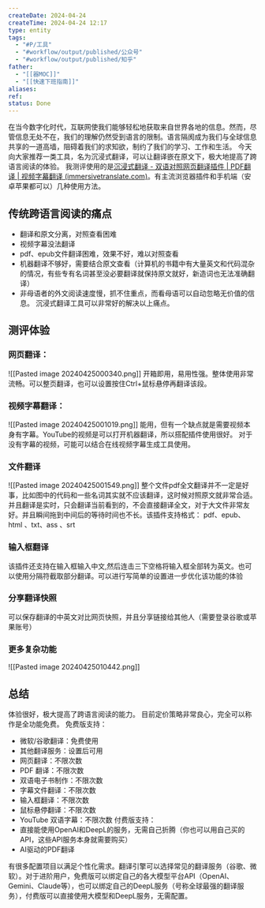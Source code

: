 ```yaml
---
createDate: 2024-04-24
createTime: 2024-04-24 12:17
type: entity
tags:
  - "#P/工具"
  - "#workflow/output/published/公众号"
  - "#workflow/output/published/知乎"
father:
  - "[[器MOC]]"
  - "[[快速下班指南]]"
aliases: 
ref: 
status: Done
---
```

在当今数字化时代，互联网使我们能够轻松地获取来自世界各地的信息。然而，尽管信息无处不在，我们的理解仍然受到语言的限制。语言隔阂成为我们与全球信息共享的一道高墙，阻碍着我们的求知欲，制约了我们的学习、工作和生活。
今天向大家推荐一类工具，名为沉浸式翻译，可以让翻译嵌在原文下，极大地提高了跨语言阅读的体验。
我测评使用的是[沉浸式翻译 - 双语对照网页翻译插件 | PDF翻译 | 视频字幕翻译 (immersivetranslate.com)](https://immersivetranslate.com/)。有主流浏览器插件和手机端（安卓苹果都可以）几种使用方法。
## 传统跨语言阅读的痛点
- 翻译和原文分离，对照查看困难
- 视频字幕没法翻译
- pdf、epub文件翻译困难，效果不好，难以对照查看
- 机器翻译不够好，需要结合原文查看（计算机的书籍中有大量英文和代码混杂的情况，有些专有名词甚至没必要翻译就保持原文就好，新造词也无法准确翻译）
- 非母语者的外文阅读速度慢，抓不住重点，而看母语可以自动忽略无价值的信息。
沉浸式翻译工具可以非常好的解决以上痛点。
## 测评体验
### 网页翻译：
![[Pasted image 20240425000340.png]]
开箱即用，易用性强。整体使用非常流畅。可以整页翻译，也可以设置按住Ctrl+鼠标悬停再翻译该段。
### 视频字幕翻译：
![[Pasted image 20240425001019.png]]
能用，但有一个缺点就是需要视频本身有字幕。YouTube的视频是可以打开机器翻译，所以搭配插件使用很好。
对于没有字幕的视频，可能可以结合在线视频字幕生成工具使用。
### 文件翻译
![[Pasted image 20240425001549.png]]
整个文件pdf全文翻译并不一定是好事，比如图中的代码和一些名词其实就不应该翻译，这时候对照原文就非常合适。并且翻译是实时，只会翻译当前看到的，不会直接翻译全文，对于大文件非常友好。并且瞬间拖到中间后的等待时间也不长。该插件支持格式： pdf、epub、html 、txt、ass 、srt
### 输入框翻译
该插件还支持在输入框输入中文,然后连击三下空格将输入框全部转为英文。也可以使用分隔符截取部分翻译。可以进行写简单的设置进一步优化该功能的体验
### 分享翻译快照
可以保存翻译的中英文对比网页快照，并且分享链接给其他人（需要登录谷歌或苹果账号）
### 更多复杂功能
![[Pasted image 20240425010442.png]]
## 总结
体验很好，极大提高了跨语言阅读的能力。
目前定价策略非常良心，完全可以称作是全功能免费。
免费版支持：
- 微软/谷歌翻译：免费使用
- 其他翻译服务：设置后可用
- 网页翻译：不限次数
- PDF 翻译：不限次数
- 双语电子书制作：不限次数
- 字幕文件翻译：不限次数
- 输入框翻译：不限次数
- 鼠标悬停翻译：不限次数
- YouTube 双语字幕：不限次数
付费版支持：
- 直接能使用OpenAI和DeepL的服务，无需自己折腾（你也可以用自己买的API，这些API服务本身就需要购买）
- AI驱动的PDF翻译

有很多配置项目以满足个性化需求。翻译引擎可以选择常见的翻译服务（谷歌、微软）。对于进阶用户，免费版可以绑定自己的各大模型平台API（OpenAI、Gemini、Claude等），也可以绑定自己的DeepL服务（号称全球最强的翻译服务），付费版可以直接使用大模型和DeepL服务，无需配置。